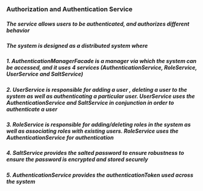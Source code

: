 ### Authorization and Authentication Service

##### The service allows users to be authenticated, and authorizes different behavior

##### The system is designed as a distributed system where

##### 1. AuthenticationManagerFacade is a manager via which the system can be accessed, and it uses 4 services (AuthenticationService, RoleService, UserService and SaltService)
##### 2. UserService is responsible for adding a user , deleting a user to the system as well as authenticating a particular user. UserService uses the AuthenticationService and SaltService in conjunction in order to authenticate a user
##### 3. RoleService is responsible for adding/deleting roles in the system as well as associating roles with existing users. RoleService uses the AuthenticationService for authentication
##### 4. SaltService provides the salted password to ensure robustness to ensure the password is encrypted and stored securely
##### 5. AuthenticationService provides the authenticationToken used across the system
